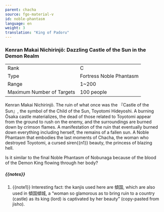 ```yaml
---
parent: chacha
source: fgo-material-v
id: noble-phantasm
language: en
weight: 3
translation: "King of Padoru"
---
```


### Kenran Makai Nichirinjō: Dazzling Castle of the Sun in the Demon Realm

<table>
  <tr><td>Rank</td><td>C</td></tr>
  <tr><td>Type</td><td>Fortress Noble Phantasm</td></tr>
  <tr><td>Range</td><td>1~200</td></tr>
  <tr><td>Maximum Number of Targets</td><td>100 people</td></tr>
</table>

Kenran Makai Nichirinjō.
The ruin of what once was the 『Castle of the Sun』, the symbol of the Child of the Sun, Toyotomi Hideyoshi. A burning Ōsaka castle materializes, the dead of those related to Toyotomi appear from the ground to rush on the enemy, and the surroundings are burned down by crimson flames. A manifestation of the ruin that eventually burned down everything including herself, the remains of a fallen sun.
A Noble Phantasm that embodies the last moments of Chacha, the woman who destroyed Toyotomi, a cursed siren{{n1}} beauty, the princess of blazing hell.

Is it similar to the final Noble Phantasm of Nobunaga because of the blood of the Demon King flowing through her body?

##### {{notes}}

1. {{note1}} Interesting fact: the kanjis used here are 傾国, which are also used in 傾国傾城, a “woman so glamorous as to bring ruin to a country (castle) as its king (lord) is captivated by her beauty” (copy-pasted from jisho).
